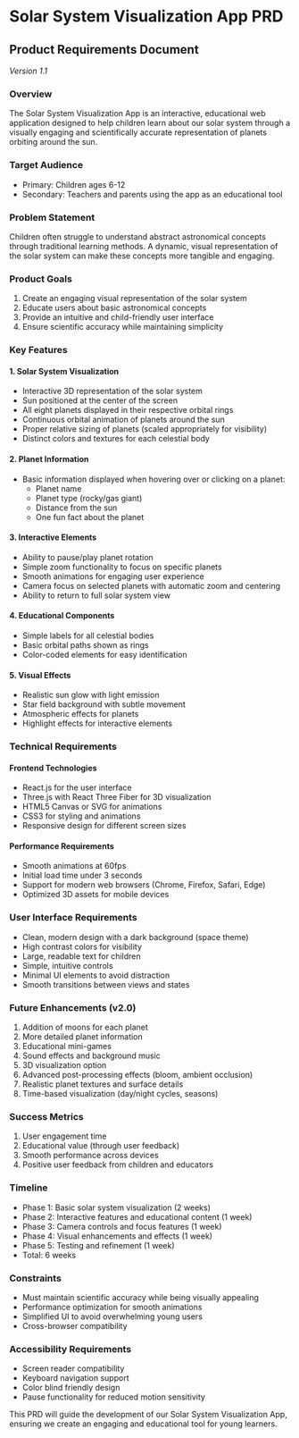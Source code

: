 # Solar System Visualization App PRD
## Product Requirements Document
*Version 1.1*

### Overview
The Solar System Visualization App is an interactive, educational web application designed to help children learn about our solar system through a visually engaging and scientifically accurate representation of planets orbiting around the sun.

### Target Audience
- Primary: Children ages 6-12
- Secondary: Teachers and parents using the app as an educational tool

### Problem Statement
Children often struggle to understand abstract astronomical concepts through traditional learning methods. A dynamic, visual representation of the solar system can make these concepts more tangible and engaging.

### Product Goals
1. Create an engaging visual representation of the solar system
2. Educate users about basic astronomical concepts
3. Provide an intuitive and child-friendly user interface
4. Ensure scientific accuracy while maintaining simplicity

### Key Features

#### 1. Solar System Visualization
- Interactive 3D representation of the solar system
- Sun positioned at the center of the screen
- All eight planets displayed in their respective orbital rings
- Continuous orbital animation of planets around the sun
- Proper relative sizing of planets (scaled appropriately for visibility)
- Distinct colors and textures for each celestial body

#### 2. Planet Information
- Basic information displayed when hovering over or clicking on a planet:
  - Planet name
  - Planet type (rocky/gas giant)
  - Distance from the sun
  - One fun fact about the planet

#### 3. Interactive Elements
- Ability to pause/play planet rotation
- Simple zoom functionality to focus on specific planets
- Smooth animations for engaging user experience
- Camera focus on selected planets with automatic zoom and centering
- Ability to return to full solar system view

#### 4. Educational Components
- Simple labels for all celestial bodies
- Basic orbital paths shown as rings
- Color-coded elements for easy identification

#### 5. Visual Effects
- Realistic sun glow with light emission
- Star field background with subtle movement
- Atmospheric effects for planets
- Highlight effects for interactive elements

### Technical Requirements

#### Frontend Technologies
- React.js for the user interface
- Three.js with React Three Fiber for 3D visualization
- HTML5 Canvas or SVG for animations
- CSS3 for styling and animations
- Responsive design for different screen sizes

#### Performance Requirements
- Smooth animations at 60fps
- Initial load time under 3 seconds
- Support for modern web browsers (Chrome, Firefox, Safari, Edge)
- Optimized 3D assets for mobile devices

### User Interface Requirements
- Clean, modern design with a dark background (space theme)
- High contrast colors for visibility
- Large, readable text for children
- Simple, intuitive controls
- Minimal UI elements to avoid distraction
- Smooth transitions between views and states

### Future Enhancements (v2.0)
1. Addition of moons for each planet
2. More detailed planet information
3. Educational mini-games
4. Sound effects and background music
5. 3D visualization option
6. Advanced post-processing effects (bloom, ambient occlusion)
7. Realistic planet textures and surface details
8. Time-based visualization (day/night cycles, seasons)

### Success Metrics
1. User engagement time
2. Educational value (through user feedback)
3. Smooth performance across devices
4. Positive user feedback from children and educators

### Timeline
- Phase 1: Basic solar system visualization (2 weeks)
- Phase 2: Interactive features and educational content (1 week)
- Phase 3: Camera controls and focus features (1 week)
- Phase 4: Visual enhancements and effects (1 week)
- Phase 5: Testing and refinement (1 week)
- Total: 6 weeks

### Constraints
- Must maintain scientific accuracy while being visually appealing
- Performance optimization for smooth animations
- Simplified UI to avoid overwhelming young users
- Cross-browser compatibility

### Accessibility Requirements
- Screen reader compatibility
- Keyboard navigation support
- Color blind friendly design
- Pause functionality for reduced motion sensitivity

This PRD will guide the development of our Solar System Visualization App, ensuring we create an engaging and educational tool for young learners. 